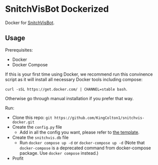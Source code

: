 # SnitchVisBot Dockerized

Docker for [SnitchVisBot](https://github.com/tybug/snitchvisbot/).

## Usage

Prerequisites:

- Docker
- Docker Compose

If this is your first time using Docker, we recommend run this convinence script as it will install all necessary Docker tools including compose:

`curl -sSL https://get.docker.com/ | CHANNEL=stable bash`.

Otherwise go through manual installation if you prefer that way.

Run:

- Clone this repo: `git https://github.com/KingColton1/snitchvis-docker.git`
- Create the `config.py` file
  - Add in all the config you want, please refer to [the template](https://github.com/tybug/snitchvisbot/blob/master/config.example.py).
- Create the `snitchvis.db` file
  - Run `docker compose up -d` or `docker-compose up -d` (Note that `docker-compose` is a deprecated command from docker-compose package. Use `docker compose` instead.)
- Profit
